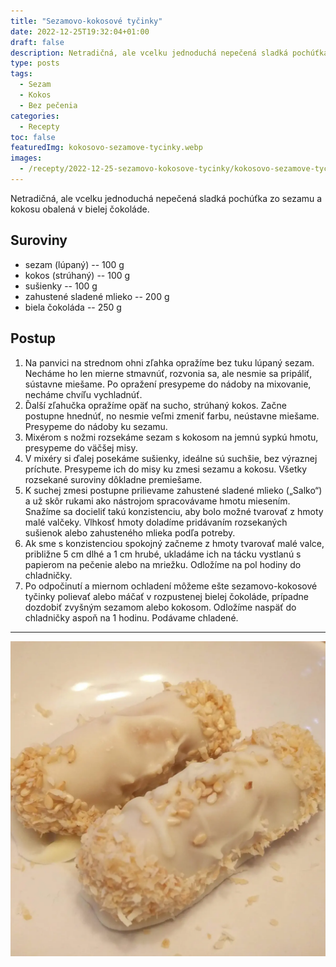 ```yaml
---
title: "Sezamovo-kokosové tyčinky"
date: 2022-12-25T19:32:04+01:00
draft: false
description: Netradičná, ale vcelku jednoduchá nepečená sladká pochúťka zo sezamu a kokosu obalená v bielej čokoláde.
type: posts
tags:
  - Sezam
  - Kokos
  - Bez pečenia
categories:
  - Recepty
toc: false
featuredImg: kokosovo-sezamove-tycinky.webp
images:
  - /recepty/2022-12-25-sezamovo-kokosove-tycinky/kokosovo-sezamove-tycinky.webp
---
```


Netradičná, ale vcelku jednoduchá nepečená sladká pochúťka zo sezamu a kokosu obalená v bielej čokoláde.

## Suroviny

- sezam (lúpaný) -- 100 g
- kokos (strúhaný) -- 100 g
- sušienky -- 100 g
- zahustené sladené mlieko -- 200 g
- biela čokoláda -- 250 g

## Postup

1. Na panvici na strednom ohni zľahka opražíme bez tuku lúpaný sezam. Necháme ho len mierne stmavnúť, rozvonia sa, ale nesmie sa pripáliť, sústavne miešame. Po opražení presypeme do nádoby na mixovanie, necháme chvíľu vychladnúť.
2. Ďalší zľahučka opražíme opäť na sucho, strúhaný kokos. Začne postupne hnednúť, no nesmie veľmi zmeniť farbu, neústavne miešame. Presypeme do nádoby ku sezamu.
3. Mixérom s nožmi rozsekáme sezam s kokosom na jemnú sypkú hmotu, presypeme do väčšej misy.
4. V mixéry si ďalej posekáme sušienky, ideálne sú suchšie, bez výraznej príchute. Presypeme ich do misy ku zmesi sezamu a kokosu. Všetky rozsekané suroviny dôkladne premiešame.
5. K suchej zmesi postupne prilievame zahustené sladené mlieko („Salko“) a už skôr rukami ako nástrojom spracovávame hmotu miesením. Snažíme sa docieliť takú konzistenciu, aby bolo možné tvarovať z hmoty malé valčeky. Vlhkosť hmoty doladíme pridávaním rozsekaných sušienok alebo zahusteného mlieka podľa potreby.
6. Ak sme s konzistenciou spokojný začneme z hmoty tvarovať malé valce, približne 5 cm dlhé a 1 cm hrubé, ukladáme ich na tácku vystlanú s papierom na pečenie alebo na mriežku. Odložíme na pol hodiny do chladničky.
7. Po odpočinutí a miernom ochladení môžeme ešte sezamovo-kokosové tyčinky polievať alebo máčať v rozpustenej bielej čokoláde, prípadne dozdobiť zvyšným sezamom alebo kokosom. Odložíme naspäť do chladničky aspoň na 1 hodinu. Podávame chladené.

---

![Sezamovo-kokosové tyčinky](kokosovo-sezamove-tycinky.webp "Sezamovo-kokosové tyčinky (autor: zwieratko, 2022)")
